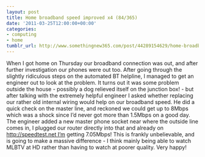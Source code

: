 ```yaml
---
layout: post
title: Home broadband speed improved x4 (84/365)
date: '2011-03-25T12:00:00+00:00'
categories:
- computing
- home
tumblr_url: http://www.somethingnew365.com/post/44289154629/home-broadband-speed-improved-x4-84365
---
```

When I got home on Thursday our broadband connection was out, and after further investigation our phones were out too. After going through the slightly ridiculous steps on the automated BT helpline, I managed to get an engineer out to look at the problem.
It turns out it was some problem outside the house - possibly a dog relieved itself on the junction box! - but after talking with the extremely helpful engineer I asked whether replacing our rather old internal wiring would help on our broadband speed. He did a quick check on the master line, and reckoned we could get up to 8Mbps which was a shock since I’d never got more than 1.5Mbps on a good day.
The engineer added a new master phone socket near where the outside line comes in, I plugged our router directly into that and already on http://speedtest.net I’m getting 7.05Mbps! This is frankly unbelievable, and is going to make a massive difference - I think mainly being able to watch MLBTV at HD rather than having to watch at poorer quality. Very happy!
